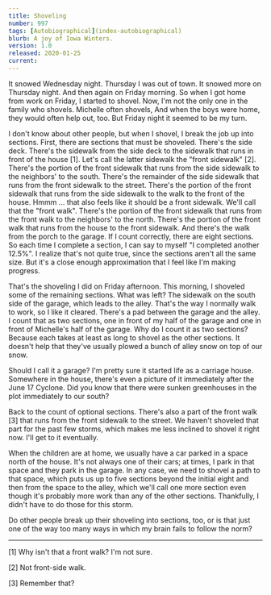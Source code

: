```yaml
---
title: Shoveling
number: 997
tags: [Autobiographical](index-autobiographical)
blurb: A joy of Iowa Winters.
version: 1.0
released: 2020-01-25
current:
---
```

It snowed Wednesday night.  Thursday I was out of town.  It snowed more
on Thursday night.  And then again on Friday morning.  So when I got home
from work on Friday, I started to shovel.  Now, I'm not the only one in
the family who shovels.  Michelle often shovels,  And when the boys were
home, they would often help out, too.  But Friday night it seemed to be
my turn.

I don't know about other people, but when I shovel, I break the job
up into sections.  First, there are sections that must be shoveled.
There's the side deck.  There's the sidewalk from the side deck to
the sidewalk that runs in front of the house [1].  Let's call the
latter sidewalk the "front sidewalk" [2].  There's the portion of
the front sidewalk that runs from the side sidewalk to the neighbors'
to the south.  There's the remainder of the side sidewalk that runs
from the front sidewalk to the street.  There's the portion of the
front sidewalk that runs from the side sidewalk to the walk to the
front of the house.  Hmmm ... that also feels like it should be a
front sidewalk. We'll call that the "front walk".  There's the
portion of the front sidewalk that runs from the front walk to
the neighbors' to the north.  There's the portion of the front walk
that runs from the house to the front sidewalk.  And there's the
walk from the porch to the garage.  If I count correctly, there are
eight sections.  So each time I complete a section, I can say to
myself "I completed another 12.5%".  I realize that's not quite true,
since the sections aren't all the same size.  But it's a close enough
approximation that I feel like I'm making progress.

That's the shoveling I did on Friday afternoon.  This morning, I
shoveled some of the remaining sections.  What was left?  The
sidewalk on the south side of the garage, which leads to the alley.
That's the way I normally walk to work, so I like it cleared.
There's a pad between the garage and the alley.  I count
that as two sections, one in front of my half of the garage and one
in front of Michelle's half of the garage.  Why do I count it
as two sections?  Because each takes at least as long to shovel as
the other sections.  It doesn't help that they've usually plowed a
bunch of alley snow on top of our snow.

Should I call it a garage?  I'm pretty sure it started life as a
carriage house.  Somewhere in the house, there's even a picture of
it immediately after the June 17 Cyclone.  Did you know that there
were sunken greenhouses in the plot immediately to our south?

Back to the count of optional sections.  There's also a part of the
front walk [3] that runs from the front sidewalk to the street.  We
haven't shoveled that part for the past few storms, which makes me
less inclined to shovel it right now.  I'll get to it eventually.

When the children are at home, we usually have a car parked in a
space north of the house.  It's not always one of their cars; at
times, I park in that space and they park in the garage.  In any
case, we need to shovel a path to that space, which puts us up
to five sections beyond the initial eight and then from the space
to the alley, which we'll call one more section even though it's
probably more work than any of the other sections.  Thankfully, I
didn't have to do those for this storm.

Do other people break up their shoveling into sections, too, or is
that just one of the way too many ways in which my brain fails to
follow the norm?

---

[1] Why isn't that a front walk? I'm not sure.

[2] Not front-side walk.

[3] Remember that?
